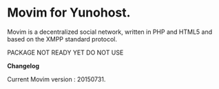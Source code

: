 Movim for Yunohost.
==========

Movim is a decentralized social network, written in PHP and HTML5 and based on the XMPP standard protocol.

PACKAGE NOT READY YET
DO NOT USE

**Changelog**

Current Movim version : 20150731.
